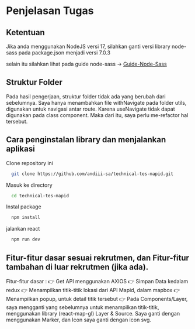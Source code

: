 # Penjelasan Tugas

## Ketentuan

Jika anda menggunakan NodeJS versi 17, silahkan ganti versi library node-sass pada package.json menjadi versi 7.0.3

selain itu silahkan lihat pada guide node-sass -> [Guide-Node-Sass](https://www.npmjs.com/package/node-sass)

## Struktur Folder

Pada hasil pengerjaan, struktur folder tidak ada yang berubah dari sebelumnya.
Saya hanya menambahkan file withNavigate pada folder utils, digunakan untuk navigasi antar route. Karena useNavigate tidak dapat digunakan pada class component. Maka dari itu, saya perlu me-refactor hal tersebut.

## Cara penginstalan library dan menjalankan aplikasi

Clone repository ini

```bash
  git clone https://github.com/andiii-sa/technical-tes-mapid.git
```

Masuk ke directory

```bash
  cd technical-tes-mapid
```

Instal package

```bash
  npm install
```

jalankan react

```bash
  npm run dev
```

## Fitur-fitur dasar sesuai rekrutmen, dan Fitur-fitur tambahan di luar rekrutmen (jika ada).

Fitur-fitur dasar :
👉 Get API menggunakan AXIOS
👉 Simpan Data kedalam redux
👉 Menampilkan titik-titik lokasi dari API Mapid, dalam mapbox
👉 Menampilkan popup, untuk detail titik tersebut
👉 Pada Components/Layer, saya mengganti yang sebelumnya untuk menampilkan titik-titik, menggunakan library (react-map-gl) Layer & Source. Saya ganti dengan menggunakan Marker, dan Icon saya ganti dengan icon svg.
